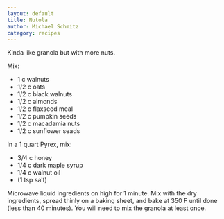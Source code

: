 ```yaml
---
layout: default
title: Nutola
author: Michael Schmitz
category: recipes
---
```


Kinda like granola but with more nuts.

Mix:

* 1 c walnuts
* 1/2 c oats
* 1/2 c black walnuts
* 1/2 c almonds
* 1/2 c flaxseed meal
* 1/2 c pumpkin seeds
* 1/2 c macadamia nuts
* 1/2 c sunflower seads

In a 1 quart Pyrex, mix:

* 3/4 c honey
* 1/4 c dark maple syrup
* 1/4 c walnut oil
* (1 tsp salt)

Microwave liquid ingredients on high for 1 minute. Mix with the dry
ingredients, spread thinly on a baking sheet, and bake at 350 F until done (less than 40 minutes).
You will need to mix the granola at least once.
